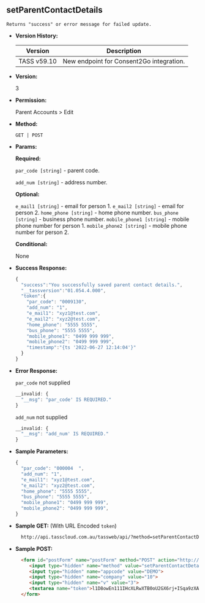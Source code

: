 **setParentContactDetails**
----
	Returns "success" or error message for failed update.
  
* **Version History:**

    Version | Description
    --- | --- |
    TASS v59.10 | New endpoint for Consent2Go integration.

* **Version:**

  3

* **Permission:**

  Parent Accounts > Edit

* **Method:**

  `GET | POST`
  
*  **Params:**

   **Required:**
 
   `par_code [string]` - parent code.
 
   `add_num [string]` - address number.

   **Optional:**
 
   `e_mail1 [string]` - email for person 1.
   `e_mail2 [string]` - email for person 2.
   `home_phone [string]` - home phone number.
   `bus_phone [string]` - business phone number.
   `mobile_phone1 [string]` - mobile phone number for person 1.
   `mobile_phone2 [string]` - mobile phone number for person 2.

   **Conditional:**

   None

* **Success Response:**

    ```javascript
    {
      "success":"You successfully saved parent contact details.",
      "__tassversion":"01.054.4.000",
      "token":{
        "par_code": "0009130",
        "add_num": "1",
        "e_mail1": "xyz1@test.com",
        "e_mail2": "xyz2@test.com",
        "home_phone": "5555 5555",
        "bus_phone": "5555 5555",
        "mobile_phone1": "0499 999 999",
        "mobile_phone2": "0499 999 999",
        "timestamp":"{ts '2022-06-27 12:14:04'}"
      }
    }
    ```

* **Error Response:**

  `par_code` not supplied
  ```javascript
  __invalid: {
    "__msg": "par_code' IS REQUIRED."
  }
  ```

  `add_num` not supplied
  ```javascript
  __invalid: {
    "__msg": "add_num' IS REQUIRED."
  }
  ```
    
* **Sample Parameters:**

  ```javascript
  {
    "par_code": "000004  ",
    "add_num": "1",
    "e_mail1": "xyz1@test.com",
    "e_mail2": "xyz2@test.com",
    "home_phone": "5555 5555",
    "bus_phone": "5555 5555",
    "mobile_phone1": "0499 999 999",
    "mobile_phone2": "0499 999 999",
  }
  ```

* **Sample GET:** (With URL Encoded `token`)

  ```HTML
    http://api.tasscloud.com.au/tassweb/api/?method=setParentContactDetails&appcode=DEMO&company=10&v=3&token=l1D8owEn111IHcXLRwXTB0oU2GX6rj%2BISqa9zXA8We3J3mwgjW5pdUvFK3%2FIZ4mJ4bMyfKTmEoup%2B3tTE9GeLQ%3D%3D
  ```
  
* **Sample POST:**

  ```HTML
    <form id="postForm" name="postForm" method="POST" action="http://api.tasscloud.com.au/tassweb/api/">
       <input type="hidden" name="method" value="setParentContactDetails">
       <input type="hidden" name="appcode" value="DEMO">
       <input type="hidden" name="company" value="10">
       <input type="hidden" name="v" value="3">
       <textarea name="token">l1D8owEn111IHcXLRwXTB0oU2GX6rj+ISqa9zXA8We3J3mwgjW5pdUvFK3/IZ4mJ4bMyfKTmEoup+3tTE9GeLQ==</textarea>
    </form>
  ```
